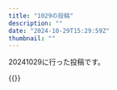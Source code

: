 ```yaml
---
title: "1029の投稿"
description: ""
date: "2024-10-29T15:29:59Z"
thumbnail: ""
---
```

20241029に行った投稿です。
<!--more-->
{{<othersns text="確定申告をした方がいい状況に追い込む" url="https://qunagi.qunagi.net/notice/AnUT0FyGMpqvKQpSeO" screenname="jme/k.h" date="2024-10-29T06:42:03.000Z">}}
